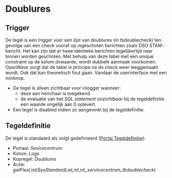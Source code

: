 # Doublures

## Trigger

De tegel is een trigger voor een lijst van doublures (in tbdoublecheck) ten gevolge van een check vooraf op ingeschoten berichten zoals DSO STAM-bericht. Het kan zijn dat er twee identieke berichten tegelijkertijd naar binnen worden geschoten. Met behulp van deze tabel met een unique constraint op de kolom dvwaarde, wordt dubbele aanmaak voorkomen. OpenWave zorgt dat de tabel in principe na de check weer leeggemaakt wordt. Ook dat kan theoretisch fout gaan. Vandaar de userinterface met een minknop.

- De tegel is alleen zichtbaar voor inlogger wanneer:
  - deze aan hem/haar is toegekend
  - de evaluatie van het *SQL statement onzichtbaar* bij de tegeldefinitie een waarde ongelijk aan 0 oplevert.
- Een tegel is disabled indien zo aangevinkt bij de tegeldefinitie.

## Tegeldefinitie

De tegel is standaard als volgt gedefinieerd ([Portal Tegeldefinitie](/instellen_inrichten/portaldefinitie/portal_tegel.md)):

- Portaal: *Sevicecentrum*
- Kolom: *Logs*
- Kopregel: *Doublures*
- Actie: *getFlexList(SysStandardList,nil,nil,,servicecentrum_tbdoublecheck)*
